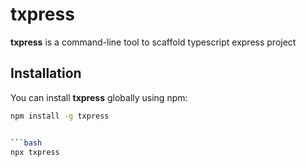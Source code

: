 # txpress

**txpress** is a command-line tool to scaffold typescript express project

## Installation

You can install **txpress** globally using npm:

```bash
npm install -g txpress


```bash
npx txpress

